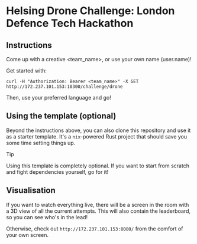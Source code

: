 # Helsing Drone Challenge: London Defence Tech Hackathon

## Instructions

Come up with a creative <team_name>, or use your own name (user.name)!

Get started with:

```shell
curl -H "Authorization: Bearer <team_name>" -X GET http://172.237.101.153:10300/challenge/drone
```

Then, use your preferred language and go!

## Using the template (optional)

Beyond the instructions above, you can also clone this repository and use it as a starter template. It's a `nix`-powered Rust project that should save you some time setting things up.

> [!TIP]
> Using this template is completely optional. If you want to start from scratch and fight dependencies yourself, go for it!

## Visualisation

If you want to watch everything live, there will be a screen in the room with a 3D view of all the current attempts. This will also contain the leaderboard, so you can see who's in the lead!

Otherwise, check out `http://172.237.101.153:8080/` from the comfort of your own screen.

